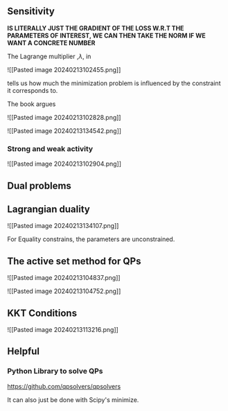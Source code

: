 
## Sensitivity



__IS LITERALLY JUST THE GRADIENT OF THE LOSS W.R.T THE PARAMETERS OF INTEREST, WE CAN THEN TAKE THE NORM IF WE WANT A CONCRETE NUMBER__

The Lagrange multiplier ,$\lambda$, in 

![[Pasted image 20240213102455.png]]

tells us how much the minimization problem is influenced by the constraint it corresponds to.

The book argues

![[Pasted image 20240213102828.png]]



![[Pasted image 20240213134542.png]]


### Strong and weak activity

![[Pasted image 20240213102904.png]]

## Dual problems
## Lagrangian duality



![[Pasted image 20240213134107.png]]

For Equality constrains, the parameters are unconstrained.
## The active set method for QPs

![[Pasted image 20240213104837.png]]


![[Pasted image 20240213104752.png]]

## KKT Conditions

![[Pasted image 20240213113216.png]]


## Helpful

### Python Library to solve QPs

https://github.com/qpsolvers/qpsolvers

It can also just be done with Scipy's minimize.


